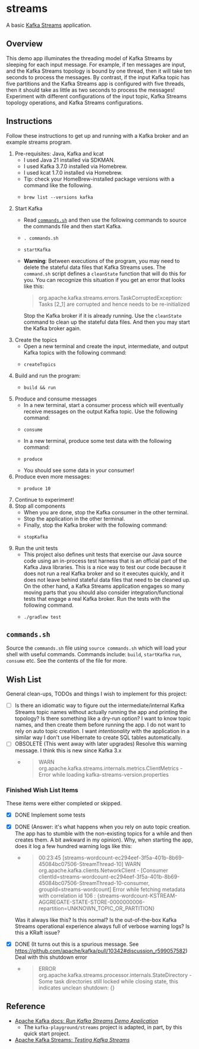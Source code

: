 # streams

A basic [Kafka Streams](https://kafka.apache.org/documentation/streams/) application.


## Overview

This demo app illuminates the threading model of Kafka Streams by sleeping for each input message. For example, if ten messages are
input, and the Kafka Streams topology is bound by one thread, then it will take ten seconds to process the messages. By
contrast, if the input Kafka topic has five partitions and the Kafka Streams app is configured with five threads, then
it should take as little as two seconds to process the messages! Experiment with different configurations of the input
topic, Kafka Streams topology operations, and Kafka Streams configurations.   


## Instructions

Follow these instructions to get up and running with a Kafka broker and an example streams program.

1. Pre-requisites: Java, Kafka and kcat
    * I used Java 21 installed via SDKMAN.
    * I used Kafka 3.7.0 installed via Homebrew.
    * I used kcat 1.7.0 installed via Homebrew.
    * Tip: check your HomeBrew-installed package versions with a command like the following.
    * ```shell
      brew list --versions kafka
      ```
2. Start Kafka
   * Read [`commands.sh`](#commandssh) and then use the following commands to source the commands file and then start
     Kafka.
   * ```shell
     . commands.sh
     ```
   * ```shell
     startKafka
     ```
   * **Warning**: Between executions of the program, you may need to delete the stateful data files that Kafka Streams
     uses. The `command.sh` script defines a `cleanState` function that will do this for you. You can recognize this
     situation if you get an error that looks like this:

     > org.apache.kafka.streams.errors.TaskCorruptedException: Tasks [2_1] are corrupted and hence needs to be re-initialized

     Stop the Kafka broker if it is already running. Use the `cleanState` command to clean up the stateful data files. And
     then you may start the Kafka broker again.
3. Create the topics
   * Open a new terminal and create the input, intermediate, and output Kafka topics with the following command:
   * ```shell
     createTopics
     ```
4. Build and run the program:
   * ```shell
     build && run
     ```
5. Produce and consume messages
   * In a new terminal, start a consumer process which will eventually receive messages on the output Kafka topic. Use
     the following command:
   * ```shell
     consume
     ```
   * In a new terminal, produce some test data with the following command:
   * ```shell
     produce
     ```
   * You should see some data in your consumer!
6. Produce even more messages:
   * ```shell
     produce 10
     ```
7. Continue to experiment!
8. Stop all components
   * When you are done, stop the Kafka consumer in the other terminal.
   * Stop the application in the other terminal.
   * Finally, stop the Kafka broker with the following command:
   * ```shell
     stopKafka
     ```
9. Run the unit tests
   * This project also defines unit tests that exercise our Java source code using an in-process test harness that is an
     official part of the Kafka Java libraries. This is a nice way to test our code because it does not run a real Kafka
     broker and so it executes quickly, and it does not leave behind stateful data files that need to be cleaned up. On
     the other hand, a Kafka Streams application engages so many moving parts that you should also consider integration/functional
     tests that engage a real Kafka broker. Run the tests with the following command.
   * ```shell
     ./gradlew test
     ```


## `commands.sh`

Source the `commands.sh` file using `source commands.sh` which will load your shell with useful 
commands. Commands include: `build`, `startKafka` `run`, `consume` etc. See the contents of the file for more.


## Wish List

General clean-ups, TODOs and things I wish to implement for this project:

* [ ] Is there an idiomatic way to figure out the intermediate/internal Kafka Streams topic names without actually running
  the app and printing the topology? Is there something like a dry-run option? I want to know topic names, and then
  create them before running the app. I do not want to rely on auto topic creation. I want *intentionality* with the
  application in a similar way I don't use Hibernate to create SQL tables automatically.
* [ ] OBSOLETE (This went away with later upgrades) Resolve this warning message. I think this is new since Kafka 3.x
   * > WARN org.apache.kafka.streams.internals.metrics.ClientMetrics - Error while loading kafka-streams-version.properties


### Finished Wish List Items

These items were either completed or skipped.

* [x] DONE Implement some tests
* [x] DONE (Answer: it's what happens when you rely on auto topic creation. The app has to stumble with the non-existing
  topics for a while and then creates them. A bit awkward in my opinion). Why, when starting the app, does it log a
  few hundred warning logs like this:
  * > 00:23:45 [streams-wordcount-ec294eef-3f5a-401b-8b69-45084bc07506-StreamThread-10] WARN org.apache.kafka.clients.NetworkClient - [Consumer clientId=streams-wordcount-ec294eef-3f5a-401b-8b69-45084bc07506-StreamThread-10-consumer, groupId=streams-wordcount] Error while fetching metadata with correlation id 106 : {streams-wordcount-KSTREAM-AGGREGATE-STATE-STORE-0000000006-repartition=UNKNOWN_TOPIC_OR_PARTITION}

  Was it always like this? Is this normal? Is the out-of-the-box Kafka Streams operational experience always full of
  verbose warning logs? Is this a KRaft issue?
* [x] DONE (It turns out this is a spurious message. See https://github.com/apache/kafka/pull/10342#discussion_r599057582) Deal with this shutdown error
  * > ERROR org.apache.kafka.streams.processor.internals.StateDirectory - Some task directories still locked while closing state, this indicates unclean shutdown: {}


## Reference

* [Apache Kafka docs: *Run Kafka Streams Demo Application*](https://kafka.apache.org/33/documentation/streams/quickstart)
  * The `kafka-playground/streams` project is adapted, in part, by this quick start project.
* [Apache Kafka Streams: *Testing Kafka Streams*](https://kafka.apache.org/33/documentation/streams/developer-guide/testing.html)
